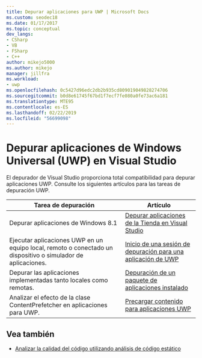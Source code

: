 ```yaml
---
title: Depurar aplicaciones para UWP | Microsoft Docs
ms.custom: seodec18
ms.date: 01/17/2017
ms.topic: conceptual
dev_langs:
- CSharp
- VB
- FSharp
- C++
author: mikejo5000
ms.author: mikejo
manager: jillfra
ms.workload:
- uwp
ms.openlocfilehash: 0c5427d96edc2db2b935cd809019049828274706
ms.sourcegitcommit: b0d8e61745f67bd1f7ecf7fe080a0fe73ac6a181
ms.translationtype: MTE95
ms.contentlocale: es-ES
ms.lasthandoff: 02/22/2019
ms.locfileid: "56699098"
---
```

# <a name="debug-universal-windows-apps-uwp-in-visual-studio"></a>Depurar aplicaciones de Windows Universal (UWP) en Visual Studio

El depurador de Visual Studio proporciona total compatibilidad para depurar aplicaciones UWP. Consulte los siguientes artículos para las tareas de depuración UWP.

|Tarea de depuración|Artículo|
|-|-|
|Depurar aplicaciones de Windows 8.1|[Depurar aplicaciones de la Tienda en Visual Studio](debug-store-apps-in-visual-studio.md)|
|Ejecutar aplicaciones UWP en un equipo local, remoto o conectado un dispositivo o simulador de aplicaciones.|[Inicio de una sesión de depuración para una aplicación de UWP](../debugger/start-a-debugging-session-for-a-store-app-in-visual-studio-vb-csharp-cpp-and-xaml.md)|
|Depurar las aplicaciones implementadas tanto locales como remotas.|[Depuración de un paquete de aplicaciones instalado](../debugger/debug-installed-app-package.md)|
|Analizar el efecto de la clase ContentPrefetcher en aplicaciones para UWP.|[Precargar contenido para aplicaciones UWP](../debugger/prefetch-content-for-windows-store-apps.md)|


## <a name="see-also"></a>Vea también
- [Analizar la calidad del código utilizando análisis de código estático](/visualstudio/code-quality/code-analysis-for-managed-code-overview)
